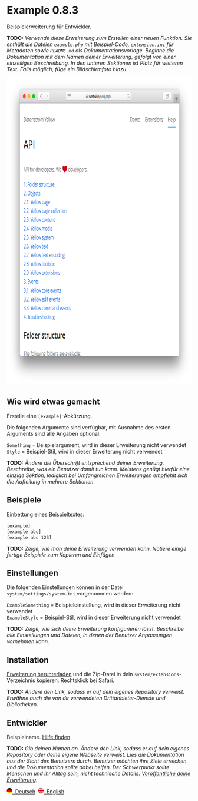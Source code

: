 Example 0.8.3
=============
Beispielerweiterung für Entwickler.

**TODO:** *Verwende diese Erweiterung zum Erstellen einer neuen Funktion. Sie enthält die Dateien `example.php` mit Beispiel-Code, `extension.ini` für Metadaten sowie `README.md` als Dokumentationsvorlage. Beginne die Dokumentation mit dem Namen deiner Erweiterung, gefolgt von einer einzeiligen Beschreibung. In den unteren Sektionen ist Platz für weiteren Text. Falls möglich, füge ein Bildschirmfoto hinzu.*

<p align="center"><img src="example-screenshot.png?raw=true" width="795" height="836" alt="Bildschirmfoto"></p>

## Wie wird etwas gemacht

Erstelle eine `[example]`-Abkürzung. 

Die folgenden Argumente sind verfügbar, mit Ausnahme des ersten Arguments sind alle Angaben optional:

`Something` = Beispielargument, wird in dieser Erweiterung nicht verwendet    
`Style` = Beispiel-Stil, wird in dieser Erweiterung nicht verwendet

**TODO:** *Ändere die Überschrift entsprechend deiner Erweiterung. Beschreibe, was ein Benutzer damit tun kann. Meistens genügt hierfür eine einzige Sektion, lediglich bei Umfangreichen Erweiterungen empfiehlt sich die Aufteilung in mehrere Sektionen.*

## Beispiele

Einbettung eines Beispieltextes:

    [example]
    [example abc]
    [example abc 123]

**TODO:** *Zeige, wie man deine Erweiterung verwenden kann. Notiere einige fertige Beispiele zum Kopieren und Einfügen.*

## Einstellungen

Die folgenden Einstellungen können in der Datei `system/settings/system.ini` vorgenommen werden:

`ExampleSomething` = Beispieleinstellung, wird in dieser Erweiterung nicht verwendet  
`ExampleStyle` = Beispiel-Stil, wird in dieser Erweiterung nicht verwendet  

**TODO:** *Zeige, wie sich deine Erweiterung konfigurieren lässt. Beschreibe alle Einstellungen und Dateien, in denen der Benutzer Anpassungen vornehmen kann.*

## Installation

[Erweiterung herunterladen](https://github.com/schulle4u/yellow-extension-example/archive/master.zip) und die Zip-Datei in dein `system/extensions`-Verzeichnis kopieren. Rechtsklick bei Safari.

**TODO:** *Ändere den Link, sodass er auf dein eigenes Repository verweist. Erwähne auch die von dir verwendeten Drittanbieter-Dienste und Bibliotheken.*

## Entwickler

Beispielname. [Hilfe finden](https://github.com/schulle4u/yellow-extension-example/issues).

**TODO:** *Gib deinen Namen an. Ändere den Link, sodass er auf dein eigenes Repository oder deine eigene Webseite verweist. Lies die Dokumentation aus der Sicht des Benutzers durch. Benutzer möchten ihre Ziele erreichen und die Dokumentation sollte dabei helfen. Der Schwerpunkt sollte Menschen und ihr Alltag sein, nicht technische Details.  [Veröffentliche deine Erweiterung](https://github.com/datenstrom/yellow-extensions/blob/master/features/publish/README-de.md).*

<p>
<a href="README-de.md"><img src="https://raw.githubusercontent.com/datenstrom/yellow-extensions/master/features/help/language-de.png" width="15" height="15" alt="Deutsch">&nbsp; Deutsch</a>&nbsp;
<a href="README.md"><img src="https://raw.githubusercontent.com/datenstrom/yellow-extensions/master/features/help/language-en.png" width="15" height="15" alt="English">&nbsp; English</a>&nbsp;
</p>

